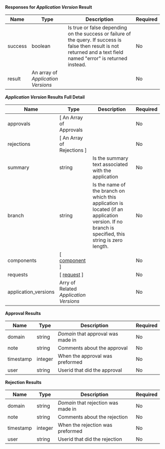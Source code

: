 **Responses for _Application Version_ Result**

| Name | Type | Description | Required |
| ---- | ---- | ----------- | -------- |
| success | boolean | Is true or false depending on the success or failure of the query. If success is false then result is not returned and a text field named "error" is returned instead. | No |
| result | An array of _Application Versions_|  | No |

**_Application Version_ Results Full Detail**

| Name | Type | Description | Required |
| ---- | ---- | ----------- | -------- |
| approvals | [ An Array of Approvals |  | No |
| rejections | [ An Array of Rejections ] |  | No |
| summary | string | Is the summary text associated with the application | No |
| branch | string | Is the name of the branch on which this application is located (if an application version. If no branch is specified, this string is zero length. | No |
| components | [ [component](/restapi/models/#component) ] |  | No |
| requests | [ [request](/restapi/models/#request) ] |  | No |
| application_versions | Arry of Related _Application Versions_ |  | No |

**Approval Results**

| Name | Type | Description | Required |
| ---- | ---- | ----------- | -------- |
| domain | string | _Domain_ that approval was made in | No |
| note | string | Comments about the approval | No |
| timestamp | integer | When the approval was preformed | No |
| user | string | Userid that did the approval | No |

**Rejection Results**

| Name | Type | Description | Required |
| ---- | ---- | ----------- | -------- |
| domain | string | _Domain_ that rejection was made in | No |
| note | string | Comments about the rejection | No |
| timestamp | integer | When the rejection was preformed | No |
| user | string | Userid that did the rejection | No |

